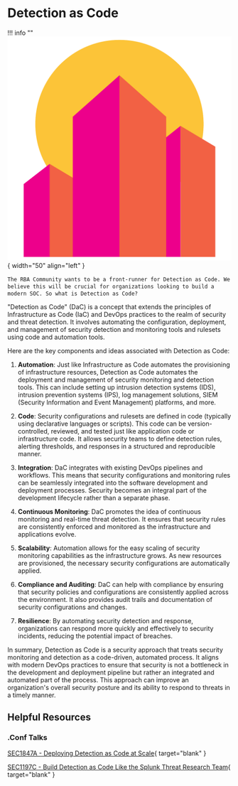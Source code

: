# Detection as Code

!!! info ""
    ![](../assets/rba_community_small.png){ width="50" align="left" }

    The RBA Community wants to be a front-runner for Detection as Code. We believe this will be crucial for organizations looking to build a modern SOC. So what is Detection as Code? 

"Detection as Code" (DaC) is a concept that extends the principles of Infrastructure as Code (IaC) and DevOps practices to the realm of security and threat detection. It involves automating the configuration, deployment, and management of security detection and monitoring tools and rulesets using code and automation tools.

Here are the key components and ideas associated with Detection as Code:

1. **Automation**: Just like Infrastructure as Code automates the provisioning of infrastructure resources, Detection as Code automates the deployment and management of security monitoring and detection tools. This can include setting up intrusion detection systems (IDS), intrusion prevention systems (IPS), log management solutions, SIEM (Security Information and Event Management) platforms, and more.

2. **Code**: Security configurations and rulesets are defined in code (typically using declarative languages or scripts). This code can be version-controlled, reviewed, and tested just like application code or infrastructure code. It allows security teams to define detection rules, alerting thresholds, and responses in a structured and reproducible manner.

3. **Integration**: DaC integrates with existing DevOps pipelines and workflows. This means that security configurations and monitoring rules can be seamlessly integrated into the software development and deployment processes. Security becomes an integral part of the development lifecycle rather than a separate phase.

4. **Continuous Monitoring**: DaC promotes the idea of continuous monitoring and real-time threat detection. It ensures that security rules are consistently enforced and monitored as the infrastructure and applications evolve.

5. **Scalability**: Automation allows for the easy scaling of security monitoring capabilities as the infrastructure grows. As new resources are provisioned, the necessary security configurations are automatically applied.

6. **Compliance and Auditing**: DaC can help with compliance by ensuring that security policies and configurations are consistently applied across the environment. It also provides audit trails and documentation of security configurations and changes.

7. **Resilience**: By automating security detection and response, organizations can respond more quickly and effectively to security incidents, reducing the potential impact of breaches.

In summary, Detection as Code is a security approach that treats security monitoring and detection as a code-driven, automated process. It aligns with modern DevOps practices to ensure that security is not a bottleneck in the development and deployment pipeline but rather an integrated and automated part of the process. This approach can improve an organization's overall security posture and its ability to respond to threats in a timely manner.

## Helpful Resources

### .Conf Talks

[SEC1847A - Deploying Detection as Code at Scale](https://conf.splunk.com/watch/conf-online.html?search=1847A){ target="blank" }

[SEC1197C - Build Detection as Code Like the Splunk Threat Research Team](https://conf.splunk.com/watch/conf-online.html?search=SEC1197C){ target="blank" }